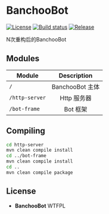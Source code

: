 # BanchooBot
[![License](https://img.shields.io/badge/license-WTFPL-blue.svg)](https://raw.githubusercontent.com/1004121460/BanchooBot/master/LICENSE) [![Build status](https://ci.appveyor.com/api/projects/status/3drtvuj5mphatnuh?svg=true)](https://ci.appveyor.com/project/1004121460/banchoobot) [![Release](https://img.shields.io/github/release/1004121460/BanchooBot/all.svg)](https://github.com/1004121460/BanchooBot/releases)

N次重构后的BanchooBot

## Modules

| Module         | Description        |
| -              | :-:                |
| `/`            | BanchooBot 主体     |
| `/http-server` | Http 服务器         |
| `/bot-frame`   | Bot 框架            |

## Compiling
```bash
cd http-server
mvn clean compile install
cd ../bot-frame
mvn clean compile install
cd ..
mvn clean compile package
```

## License
- __BanchooBot__ WTFPL
